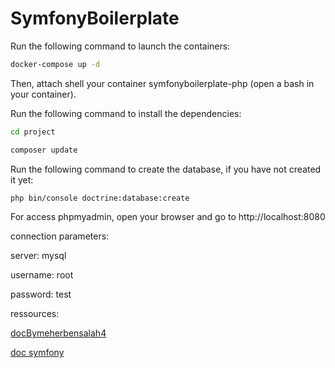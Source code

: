 # SymfonyBoilerplate


Run the following command to launch the containers:

```bash
docker-compose up -d
```

Then, attach shell your container symfonyboilerplate-php (open a bash in your container).

Run the following command to install the dependencies:

```bash
cd project

composer update 
```

Run the following command to create the database, if you have not created it yet:

```bash
php bin/console doctrine:database:create
```


For access phpmyadmin, open your browser and go to http://localhost:8080

connection parameters:

server: mysql

username: root

password: test


ressources:

[docBymeherbensalah4](https://medium.com/@meherbensalah4/how-to-dockerize-symfony-project-f06bcd735308)

[doc symfony](https://symfony.com/doc/current/setup.html)